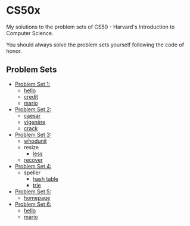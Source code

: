 # CS50x
My solutions to the problem sets of CS50 - Harvard's Introduction to Computer Science.

You should always solve the problem sets yourself following the code of honor.

## Problem Sets

- [Problem Set 1:](/pset1)
  * [hello](/pset1/hello)
  * [credit](/pset1/credit)
  * [mario](/pset1/mario/more)
- [Problem Set 2:](/pset2)
  * [caesar](/pset2/caesar)
  * [vigenère](/pset2/vigenère)
  * [crack](/pset2/crack)
- [Problem Set 3:](/pset3)
  * [whodunit](/pset3/whodunit)
  * resize
    + [less](/pset3/resize/less)
  * [recover](/pset3/recover)
- [Problem Set 4:](/pset4)
  * speller
    + [hash table](/pset4/speller/hash%20table)
    + [trie](/pset4/speller/trie)
- [Problem Set 5:](/pset5)
  * [homepage](/pset5/homepage)
- [Problem Set 6:](/pset6)
  * [hello](/pset6/hello)
  * [mario](/pset6/mario)